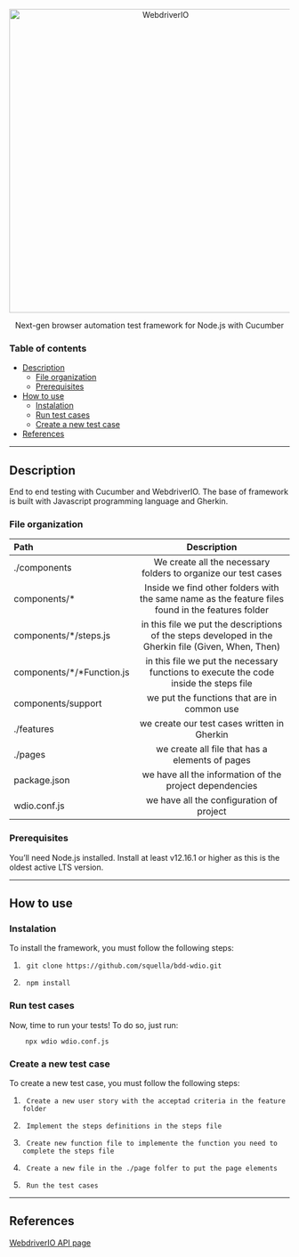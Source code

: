 <p align="center">
    <a href="https://webdriver.io/">
        <img alt="WebdriverIO" src="http://www.christian-bromann.com/wdio.png" width="546">
    </a>
</p>

<p align="center">
Next-gen browser automation test framework for Node.js with Cucumber
</p>



### Table of contents

- [Description](#description)
    - [File organization](#fileOrganization)
    - [Prerequisites](#prerequisites)
- [How to use](#how-to-use)
    - [Instalation](#instalation)
    - [Run test cases](#runTest)
    - [Create a new test case](#createNewTest)
- [References](#references)
---
## Description

End to end testing with Cucumber and WebdriverIO. The base of framework is built with Javascript programming language and Gherkin.

### File organization

 | Path | Description |
| :--- | :---: |
|./components | We create all the necessary folders to organize our test cases |
|components/* | Inside we find other folders with the same name as the feature files found in the features folder |
| components/*/steps.js | in this file we put the descriptions of the steps developed in the Gherkin file (Given, When, Then) |
| components/*/*Function.js| in this file we put the necessary functions to execute the code inside the steps file| 
| components/support | we put the functions that are in common use |
| ./features | we create our test cases written in Gherkin |
| ./pages | we create all file that has a elements of pages |
|package.json | we have all the information of the project dependencies |
| wdio.conf.js| we have all the configuration of project |


### Prerequisites

You’ll need Node.js installed. Install at least v12.16.1 or higher as this is the oldest active LTS version.

--- 

## How to use 

### Instalation
To install the framework, you must follow the following steps:   

1. ``` 
    git clone https://github.com/squella/bdd-wdio.git
2. ```
    npm install
### Run test cases 

Now, time to run your tests!
To do so, just run:
```
    npx wdio wdio.conf.js
```

### Create a new test case

To create a new test case, you must follow the following steps:

1. ``` 
    Create a new user story with the acceptad criteria in the feature folder
2. ```
    Implement the steps definitions in the steps file
3. ```
    Create new function file to implemente the function you need to complete the steps file
4. ````
    Create a new file in the ./page folfer to put the page elements
5. ```
    Run the test cases
    ```

---
## References

[WebdriverIO API page](https://webdriver.io/docs/api.html)
